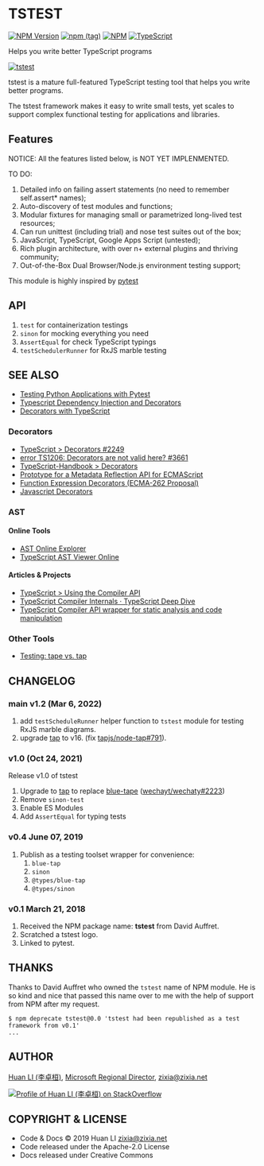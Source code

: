 # TSTEST

[![NPM Version](https://badge.fury.io/js/tstest.svg)](https://www.npmjs.com/package/tstest)
[![npm (tag)](https://img.shields.io/npm/v/tstest/next.svg)](https://www.npmjs.com/package/tstest?activeTab=versions)
[![NPM](https://github.com/huan/tstest/actions/workflows/npm.yml/badge.svg)](https://github.com/huan/tstest/actions/workflows/npm.yml)
[![TypeScript](https://img.shields.io/badge/%3C%2F%3E-TypeScript-blue.svg)](https://www.typescriptlang.org/)

Helps you write better TypeScript programs

[![tstest](https://huan.github.io/tstest/images/tstest-logo.png)](https://github.com/huan/tstest)

tstest is a mature full-featured TypeScript testing tool that helps you write better programs.

The tstest framework makes it easy to write small tests, yet scales to support complex functional testing for applications and libraries.

## Features

NOTICE: All the features listed below, is NOT YET IMPLENMENTED.

TO DO:

1. Detailed info on failing assert statements (no need to remember self.assert* names);
1. Auto-discovery of test modules and functions;
1. Modular fixtures for managing small or parametrized long-lived test resources;
1. Can run unittest (including trial) and nose test suites out of the box;
1. JavaScript, TypeScript, Google Apps Script (untested);
1. Rich plugin architecture, with over n+ external plugins and thriving community;
1. Out-of-the-Box Dual Browser/Node.js environment testing support;

This module is highly inspired by [pytest](https://pytest.org/)

## API

1. `test` for containerization testings
1. `sinon` for mocking everything you need
1. `AssertEqual` for check TypeScript typings
1. `testSchedulerRunner` for RxJS marble testing

## SEE ALSO

* [Testing Python Applications with Pytest](https://semaphoreci.com/community/tutorials/testing-python-applications-with-pytest)
* [Typescript Dependency Injection and Decorators](http://source.coveo.com/2016/02/04/typescript-injection-decorator/)
* [Decorators with TypeScript](https://codingblast.com/decorators-intro/)

### Decorators

* [TypeScript > Decorators #2249](https://github.com/Microsoft/TypeScript/issues/2249)
* [error TS1206: Decorators are not valid here? #3661](https://github.com/Microsoft/TypeScript/issues/3661)
* [TypeScript-Handbook > Decorators](https://github.com/Microsoft/TypeScript-Handbook/blob/master/pages/Decorators.md)
* [Prototype for a Metadata Reflection API for ECMAScript](https://github.com/rbuckton/reflect-metadata)
* [Function Expression Decorators (ECMA-262 Proposal)](https://docs.google.com/document/d/1ikxIP5-RVYq6d_f8lAvf3pKC00W78ueyp-xIZ6q67uU/edit#)
* [Javascript Decorators](https://github.com/wycats/javascript-decorators)

### AST

#### Online Tools

* [AST Online Explorer](https://astexplorer.net/)
* [TypeScript AST Viewer Online](https://ts-ast-viewer.com/)

#### Articles & Projects

* [TypeScript > Using the Compiler API](https://github.com/Microsoft/TypeScript/wiki/Using-the-Compiler-API)
* [TypeScript Compiler Internals · TypeScript Deep Dive](https://basarat.gitbooks.io/typescript/docs/compiler/overview.html)
* [TypeScript Compiler API wrapper for static analysis and code manipulation](https://github.com/dsherret/ts-simple-ast)

### Other Tools

* [Testing: tape vs. tap](https://remysharp.com/2016/02/08/testing-tape-vs-tap)

## CHANGELOG

### main v1.2 (Mar 6, 2022)

1. add `testScheduleRunner` helper function to `tstest` module for testing RxJS marble diagrams.
1. upgrade [tap](https://www.npmjs.com/package/tap) to v16. (fix [tapjs/node-tap#791](https://github.com/tapjs/node-tap/issues/791)).

### v1.0 (Oct 24, 2021)

Release v1.0 of tstest

1. Upgrade to [tap](https://github.com/tapjs/node-tap) to replace [blue-tape](https://github.com/spion/blue-tape) ([wechayt/wechaty#2223](https://github.com/wechaty/wechaty/pull/2223))
1. Remove `sinon-test`
1. Enable ES Modules
1. Add `AssertEqual` for typing tests

### v0.4 June 07, 2019

1. Publish as a testing toolset wrapper for convenience:
    1. `blue-tap`
    1. `sinon`
    1. `@types/blue-tap`
    1. `@types/sinon`

### v0.1 March 21, 2018

1. Received the NPM package name: **tstest** from David Auffret.
1. Scratched a tstest logo.
1. Linked to pytest.

## THANKS

Thanks to David Auffret who owned the `tstest` name of NPM module. He is so kind and nice that passed this name over to me with the help of support from NPM after my request.

```shell
$ npm deprecate tstest@0.0 'tstest had been republished as a test framework from v0.1'
...

```

## AUTHOR

[Huan LI (李卓桓)](http://linkedin.com/in/zixia), [Microsoft Regional Director](https://rd.microsoft.com/en-us/huan-li), <zixia@zixia.net>

[![Profile of Huan LI (李卓桓) on StackOverflow](https://stackexchange.com/users/flair/265499.png)](https://stackexchange.com/users/265499)

## COPYRIGHT & LICENSE

- Code & Docs © 2019 Huan LI zixia@zixia.net
- Code released under the Apache-2.0 License
- Docs released under Creative Commons
